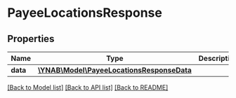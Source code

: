 # PayeeLocationsResponse

## Properties
Name | Type | Description | Notes
------------ | ------------- | ------------- | -------------
**data** | [**\YNAB\Model\PayeeLocationsResponseData**](PayeeLocationsResponseData.md) |  | 

[[Back to Model list]](../../README.md#documentation-for-models) [[Back to API list]](../../README.md#documentation-for-api-endpoints) [[Back to README]](../../README.md)

